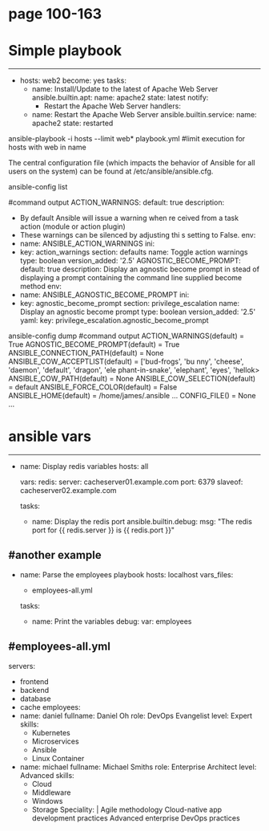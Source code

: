 # page 100-163

# Simple playbook
---
- hosts: web2
  become: yes
  tasks:
  - name: Install/Update to the latest of Apache Web Server
    ansible.builtin.apt:
      name: apache2
      state: latest
    notify:
    - Restart the Apache Web Server
  handlers:
  - name: Restart the Apache Web Server
    ansible.builtin.service:
      name: apache2
      state: restarted

ansible-playbook -i hosts --limit web* playbook.yml
#limit execution for hosts with web in name

The central configuration file (which impacts the behavior of Ansible for all users on the system)
can be found at /etc/ansible/ansible.cfg.

ansible-config list

#command output
ACTION_WARNINGS:
default: true
description:
- By default Ansible will issue a warning when re
ceived from a task action (module
or action plugin)
- These warnings can be silenced by adjusting thi
s setting to False.
env:
- name: ANSIBLE_ACTION_WARNINGS
ini:
- key: action_warnings
section: defaults
name: Toggle action warnings
type: boolean
version_added: '2.5'
AGNOSTIC_BECOME_PROMPT:
default: true
description: Display an agnostic become prompt in
stead of displaying a prompt containing
the command line supplied become method
env:
- name: ANSIBLE_AGNOSTIC_BECOME_PROMPT
ini:
- key: agnostic_become_prompt
section: privilege_escalation
name: Display an agnostic become prompt
type: boolean
version_added: '2.5'
yaml:
key: privilege_escalation.agnostic_become_prompt

ansible-config dump
#command output
ACTION_WARNINGS(default) = True
AGNOSTIC_BECOME_PROMPT(default) = True
ANSIBLE_CONNECTION_PATH(default) = None
ANSIBLE_COW_ACCEPTLIST(default) = ['bud-frogs', 'bu
nny', 'cheese', 'daemon', 'default', 'dragon', 'ele
phant-in-snake', 'elephant', 'eyes', 'hellok>
ANSIBLE_COW_PATH(default) = None
ANSIBLE_COW_SELECTION(default) = default
ANSIBLE_FORCE_COLOR(default) = False
ANSIBLE_HOME(default) = /home/james/.ansible
…
CONFIG_FILE() = None
…

# ansible vars

---
- name: Display redis variables
  hosts: all

  vars:
    redis:
      server: cacheserver01.example.com
      port: 6379
      slaveof: cacheserver02.example.com

  tasks:
    - name: Display the redis port
      ansible.builtin.debug:
        msg: "The redis port for {{ redis.server }} is {{ redis.port }}"

#another example
---
- name: Parse the employees playbook
  hosts: localhost
  vars_files:
    - employees-all.yml

  tasks:
    - name: Print the variables
      debug:
        var: employees


#employees-all.yml
---
servers:
  - frontend
  - backend
  - database
  - cache
employees:
  - name: daniel
    fullname: Daniel Oh
    role: DevOps Evangelist
    level: Expert
    skills:
      - Kubernetes
      - Microservices
      - Ansible
      - Linux Container
  - name: michael
    fullname: Michael Smiths
    role: Enterprise Architect
    level: Advanced
    skills:
      - Cloud
      - Middleware
      - Windows
      - Storage
    Speciality: |
      Agile methodology
      Cloud-native app development practices
      Advanced enterprise DevOps practices